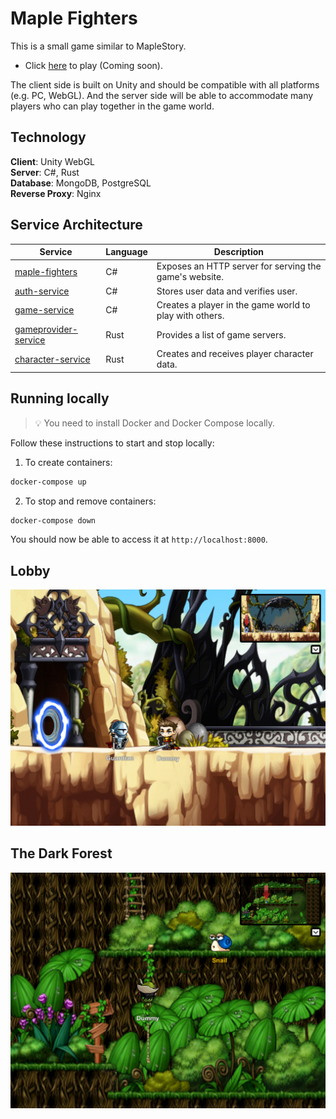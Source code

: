 # Maple Fighters
This is a small game similar to MapleStory. 

- Click [here](https://maplefighters.io/) to play (Coming soon).

The client side is built on Unity and should be compatible with all platforms (e.g. PC, WebGL). And the server side will be able to accommodate many players who can play together in the game world.

## Technology

**Client**: Unity WebGL   
**Server**: C#, Rust   
**Database**: MongoDB, PostgreSQL   
**Reverse Proxy**: Nginx   

## Service Architecture

| Service                                              | Language      | Description                                                    														|
| ---------------------------------------------------- | ------------- | -------------------------------------------------------------------------------------------------------------------------------------------------------------------------------|
| [maple-fighters](./src/maple-fighters)                   | C#            | Exposes an HTTP server for serving the game's website.		   															|
| [auth-service](./src/auth-service)                   | C#            | Stores user data and verifies user. 			   															|
| [game-service](./src/game-service)                   | C#            | Creates a player in the game world to play with others. 	|
| [gameprovider-service](./src/gameprovider-service)   | Rust          | Provides a list of game servers. 																|
| [character-service](./src/character-service)         | Rust          | Creates and receives player character data. 																|

## Running locally
> 💡 You need to install Docker and Docker Compose locally.

Follow these instructions to start and stop locally:

1. To create containers:
```bash
docker-compose up
```

2. To stop and remove containers:
```bash
docker-compose down
```
You should now be able to access it at `http://localhost:8000`.

## Lobby

<img src="docs/Lobby.png">

## The Dark Forest

<img src="docs/The Dark Forest.png">
